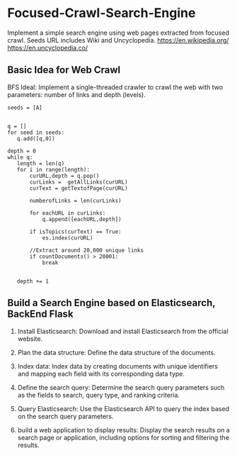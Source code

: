 # Focused-Crawl-Search-Engine

 Implement a simple search engine using web pages extracted from focused crawl. Seeds URL includes Wiki and Uncyclopedia. 
 https://en.wikipedia.org/  
 https://en.uncyclopedia.co/
 
## Basic Idea for Web Crawl

 BFS Ideal:  Implement a single-threaded crawler to crawl the web with two parameters: number of links and depth (levels).
 ```
 seeds = [A]
 

q = []
for seed in seeds:
    q.add([q,0])

depth = 0
while q:
    length = len(q)
    for i in range(length):
        curURL,depth = q.pop()
        curLinks =  getAllLinks(curURL)
        curText = getTextofPage(curURL)
        
        numberofLinks = len(curLinks)
        
        for eachURL in curLinks:
            q.append([eachURL,depth])
        
        if isTopics(curText) == True:
            es.index(curURL)
            
        //Extract around 20,000 unique links
        if countDocuments() > 20001:
            break
   
   
    depth += 1
 
 ``` 
## Build a Search Engine based on Elasticsearch, BackEnd Flask

1. Install Elasticsearch: Download and install Elasticsearch from the official website.

2. Plan the data structure: Define the data structure of the documents. 

3. Index data: Index data by creating documents with unique identifiers and mapping each field with its corresponding data type.

4. Define the search query: Determine the search query parameters such as the fields to search, query type, and ranking criteria.

5. Query Elasticsearch: Use the Elasticsearch API to query the index based on the search query parameters.

6. build a web application to display results: Display the search results on a search page or application, including options for sorting and filtering the results.
